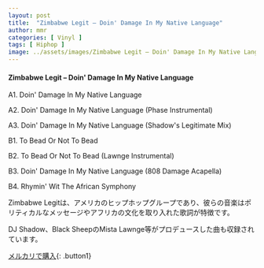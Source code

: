 ```yaml
---
layout: post
title:  "Zimbabwe Legit – Doin' Damage In My Native Language"
author: mmr
categories: [ Vinyl ]
tags: [ Hiphop ]
image: ../assets/images/Zimbabwe Legit – Doin' Damage In My Native Language.jpg
---
```


#### Zimbabwe Legit – Doin' Damage In My Native Language

A1. Doin' Damage In My Native Language

A2. Doin' Damage In My Native Language (Phase Instrumental)

A3. Doin' Damage In My Native Language (Shadow's Legitimate Mix)

B1. To Bead Or Not To Bead

B2. To Bead Or Not To Bead (Lawnge Instrumental)

B3. Doin' Damage In My Native Language (808 Damage Acapella)

B4. Rhymin' Wit The African Symphony

Zimbabwe Legitは、アメリカのヒップホップグループであり、彼らの音楽はポリティカルなメッセージやアフリカの文化を取り入れた歌詞が特徴です。

DJ Shadow、Black SheepのMista Lawnge等がプロデュースした曲も収録されています。

[メルカリで購入](https://jp.mercari.com/item/m74802997610){: .button1}

